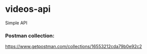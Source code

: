 # videos-api
Simple API

### Postman collection:
https://www.getpostman.com/collections/16553212cda79b0e92c2

